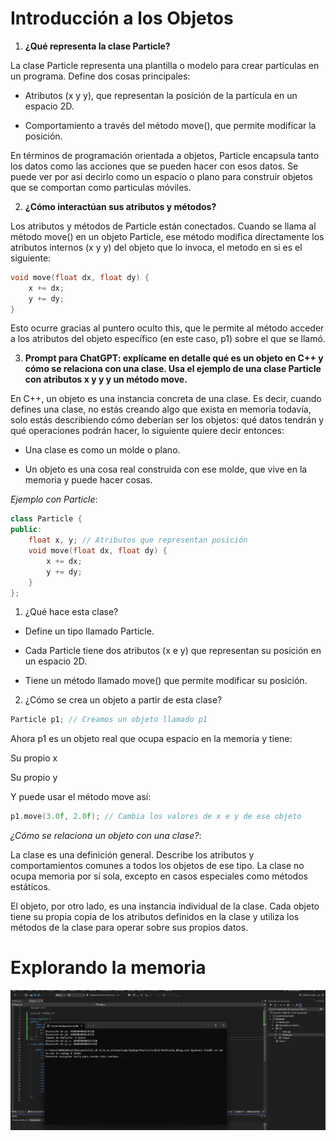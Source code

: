 # Introducción a los Objetos

1. **¿Qué representa la clase Particle?**

La clase Particle representa una plantilla o modelo para crear partículas en un programa. Define dos cosas principales:

- Atributos (x y y), que representan la posición de la partícula en un espacio 2D.

- Comportamiento a través del método move(), que permite modificar la posición.

En términos de programación orientada a objetos, Particle encapsula tanto los datos como las acciones que se pueden hacer con esos datos. Se puede ver por asi decirlo como un espacio o plano para construir objetos que se comportan como particulas móviles. 

2. **¿Cómo interactúan sus atributos y métodos?**

Los atributos y métodos de Particle están conectados. Cuando se llama al método move() en un objeto Particle, ese método modifica directamente los atributos internos (x y y) del objeto que lo invoca, el metodo en si es el siguiente:

```cpp
void move(float dx, float dy) {
    x += dx;
    y += dy;
}
```
Esto ocurre gracias al puntero oculto this, que le permite al método acceder a los atributos del objeto específico (en este caso, p1) sobre el que se llamó.

3. **Prompt para ChatGPT: explícame en detalle qué es un objeto en C++ y cómo se relaciona con una clase. Usa el ejemplo de una clase Particle con atributos x y y y un método move.**

En C++, un objeto es una instancia concreta de una clase. Es decir, cuando defines una clase, no estás creando algo que exista en memoria todavía, solo estás describiendo cómo deberían ser los objetos: qué datos tendrán y qué operaciones podrán hacer, lo siguiente quiere decir entonces:

- Una clase es como un molde o plano.

- Un objeto es una cosa real construida con ese molde, que vive en la memoria y puede hacer cosas.

*Ejemplo con Particle*:

```cpp
class Particle {
public:
    float x, y; // Atributos que representan posición
    void move(float dx, float dy) {
        x += dx;
        y += dy;
    }
};
```

1. ¿Qué hace esta clase?

- Define un tipo llamado Particle.

- Cada Particle tiene dos atributos (x e y) que representan su posición en un espacio 2D.

- Tiene un método llamado move() que permite modificar su posición.

2. ¿Cómo se crea un objeto a partir de esta clase?

```cpp
Particle p1; // Creamos un objeto llamado p1
```

Ahora p1 es un objeto real que ocupa espacio en la memoria y tiene:

Su propio x

Su propio y

Y puede usar el método move así:

````cpp
p1.move(3.0f, 2.0f); // Cambia los valores de x e y de ese objeto
````

*¿Cómo se relaciona un objeto con una clase?*:

La clase es una definición general. Describe los atributos y comportamientos comunes a todos los objetos de ese tipo. La clase no ocupa memoria por sí sola, excepto en casos especiales como métodos estáticos.

El objeto, por otro lado, es una instancia individual de la clase. Cada objeto tiene su propia copia de los atributos definidos en la clase y utiliza los métodos de la clase para operar sobre sus propios datos.

# Explorando la memoria

![alt text](<../Evidencias1/Captura de pantalla 2025-09-18 092346.png>)
